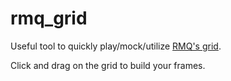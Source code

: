 rmq_grid
========

Useful tool to quickly play/mock/utilize [RMQ's grid](http://rubymotionquery.com/?s=grid&post_type=document).

Click and drag on the grid to build your frames.
